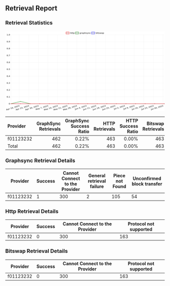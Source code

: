 ## Retrieval Report
### Retrieval Statistics
<img src="https://raw.githubusercontent.com/data-preservation-programs/filplus-checker-assets/main/filecoin-project/filecoin-plus-large-datasets/issues/941/1691064116690.png"/>

| Provider  | GraphSync Retrievals | GraphSync Success Ratio | HTTP Retrievals | HTTP Success Ratio | Bitswap Retrievals | Bitswap Success Ratio |
| :-------- | -------------------: | ----------------------: | --------------: | -----------------: | -----------------: | --------------------: |
| f01123232 |                  462 |                   0.22% |             463 |              0.00% |                463 |                 0.00% |
| Total     |                  462 |                   0.22% |             463 |              0.00% |                463 |                 0.00% |

### Graphsync Retrieval Details
| Provider  | Success | Cannot Connect to the Provider | General retrieval failure | Piece not Found | Unconfirmed block transfer |
| --------- | ------- | ------------------------------ | ------------------------- | --------------- | -------------------------- |
| f01123232 | 1       | 300                            | 2                         | 105             | 54                         |

### Http Retrieval Details
| Provider  | Success | Cannot Connect to the Provider | Protocol not supported |
| --------- | ------- | ------------------------------ | ---------------------- |
| f01123232 | 0       | 300                            | 163                    |

### Bitswap Retrieval Details
| Provider  | Success | Cannot Connect to the Provider | Protocol not supported |
| --------- | ------- | ------------------------------ | ---------------------- |
| f01123232 | 0       | 300                            | 163                    |
